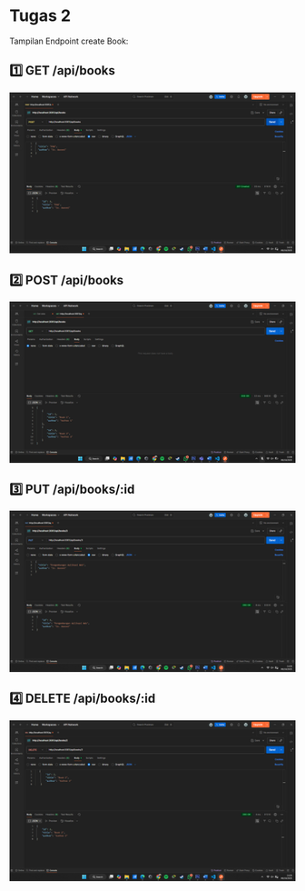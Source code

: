 # Tugas 2

Tampilan Endpoint create Book:

## 1️⃣ GET /api/books
![Tampilan Endpoint Create](ss/endpoin_create.png)

## 2️⃣ POST /api/books
![Tampilan Endpoint Read](ss/endpoin_read.png)

## 3️⃣ PUT /api/books/:id
![Tampilan Endpoint Update](ss/endpoin_update.png)


## 4️⃣ DELETE /api/books/:id
![Tampilan Endpoint Delete](ss/endpoin_delete.png)

